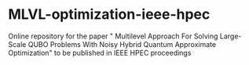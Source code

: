# MLVL-optimization-ieee-hpec
Online repository for the paper " Multilevel Approach For Solving Large-Scale QUBO Problems With Noisy Hybrid Quantum Approximate Optimization" to be published in IEEE HPEC proceedings
